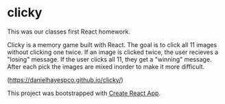 # clicky

This was our classes first React homework.

Clicky is a memory game built with React. The goal is to click all 11 images without clicking
one twice. If an image is clicked twice, the user recieves a "losing" message. If the user 
clicks all 11, they get a "winning" message. After each pick the images are mixed inorder to 
make it more difficult.

(https://danielhayespco.github.io/clicky/)


This project was bootstrapped with [Create React App](https://github.com/facebookincubator/create-react-app).